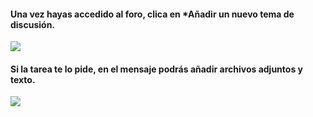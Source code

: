 #### Una vez hayas accedido al foro, clica en *Añadir un nuevo tema de discusión.

![](https://catedu.github.io/faq-aularagon/assets/escribir-en-foro.svg)

#### Si la tarea te lo pide, en el mensaje podrás añadir archivos adjuntos y texto.

![](https://catedu.github.io/faq-aularagon/assets/Selección_413.png)